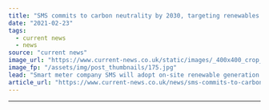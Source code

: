 ```yaml
---
title: "SMS commits to carbon neutrality by 2030, targeting renewables and EVs"
date: "2021-02-23"
tags: 
  - current news
  - news
source: "current news"
image_url: "https://www.current-news.co.uk/static/images/_400x400_crop_center-center/SMS-Net-Zero-Carbon-Roadmap-credit-SMS.jpg"
image_fp: "/assets/img/post_thumbnails/175.jpg"
lead: "​Smart meter company SMS will adopt on-site renewable generation and battery storage, as it works towards its 2030 net zero carbon target."
article_url: "https://www.current-news.co.uk/news/sms-commits-to-carbon-neutrality-by-2030-targeting-renewables-and-evs?utm_source=rss-feeds&utm_medium=rss&utm_campaign=rss"
---
```


---

